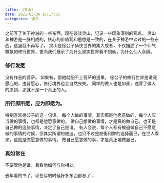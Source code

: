 ```yaml
---
title: 《灵山》
date: 2021-03-30 16:17:56
categories: 读书
---
```

之前写了关于神游的一些东西，现在谈谈灵山，记录一些印象深刻的观点。
灵山和神游是一脉相成的，核心的价值观和思想是一致的，在关于神游中谈过的一些东西，这里就不再写了。
灵山是徐公子仙侠世界的集大成者，不仅描述了一个仙气飘飘的修行世界，更向我们展示了为什么现实世界看不到仙，为什么仙人永隔。
### 修行发愿
没有作恶的菩萨。
如果有，那他就配不上菩萨的道果。
徐公子的修行世界是讲究愿心的，违背愿心，修行境界也会自然丧失。
同样的做人也是如此，违背了做人的原则，那就不是一个真正的人。
### 所行即所愿，应为即愿为。
特别喜欢徐公子的这一句话。
每个人做的事情，其实都是他愿意做的，每个人应当做的事情，也都是他愿意做的。
做自己想做的事情，才是真的做自己，也正是自己做的这些事情，决定了自己是谁。
有人会说，每个人都有被迫做自己不愿意做的事情的时候，但其实所谓的被迫，也只不过是权衡利弊的选择而已，在世人看来，这就是你愿意做的事情。
做自己愿意做的事，才是真正地做自己。
### 真如常在
不要管他是谁，且看他如何与你相处。


去年看的书了，现在写的时候好多东西都忘了...
